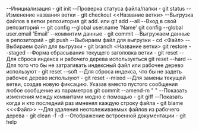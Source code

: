 --Инициализация -
git init
--Проверка статуса файла/папки -
git status
--Изменение названия ветки -
git checkout <<Название ветки>
--Выгрузка файлов в ветки репозитория
git add. или git add --all
--Вход в свой репозиторий --
git config --global user.name 'Name' git config --global user.email 'Email'
--коммитим данные -
git commit
--Выгружаем данные в репозиторий -
git push
--Выбираем файл для выгрузки -
cd <Файл>
--Выбираем файл для выгрузки -
git branch <Название ветки>
git restore --staged
--Форма сбрасывания текущего заголовка ветки -
git reset
--Для сброса индекса и рабочего дерева используеться
git reset --hard
--Для того что бы не затрагивать индексный файл или рабочее дерево используют -
git reset --soft
--Для сброса индекса, что бы не задеть рабочее дерево используют -
git reset --mixed
--Для замены текущей ветви, создав новую фиксацию. Указав вместо пустого сообщения любое сообщение из параметров
git commit --amend-m " "
--Показать изменения между коммитами модно с помощью -
git giff
--Показать когда и кто последний раз имненял каждую строку файла -
git blame <<<Файл>>
--Для удаления неотслеживаемых файлов из рабочего дерева -
git clean -f -d
--Отображение встроенной документации -
git help <command>
